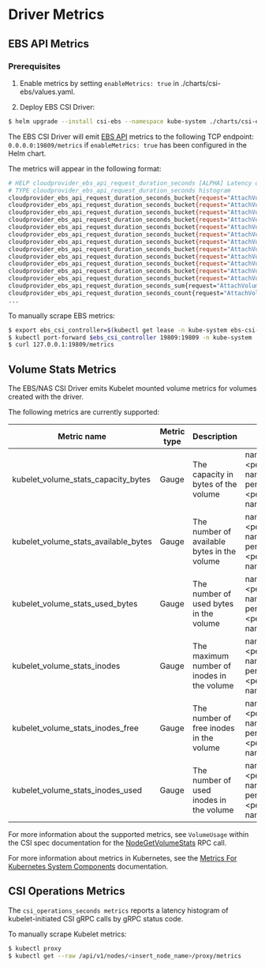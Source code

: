 # Driver Metrics

## EBS API Metrics
### Prerequisites

1. Enable metrics by setting `enableMetrics: true` in ./charts/csi-ebs/values.yaml.

2. Deploy EBS CSI Driver:
```sh
$ helm upgrade --install csi-ebs --namespace kube-system ./charts/csi-ebs --values ./charts/csi-ebs/values.yaml
```

The EBS CSI Driver will emit [EBS API](https://www.volcengine.com/docs/26444/434983) metrics to the following TCP endpoint: `0.0.0.0:19809/metrics` if `enableMetrics: true` has been configured in the Helm chart.

The metrics will appear in the following format: 
```sh
# HELP cloudprovider_ebs_api_request_duration_seconds [ALPHA] Latency of EBS API calls
# TYPE cloudprovider_ebs_api_request_duration_seconds histogram
cloudprovider_ebs_api_request_duration_seconds_bucket{request="AttachVolume",le="0.005"} 0
cloudprovider_ebs_api_request_duration_seconds_bucket{request="AttachVolume",le="0.01"} 0
cloudprovider_ebs_api_request_duration_seconds_bucket{request="AttachVolume",le="0.025"} 0
cloudprovider_ebs_api_request_duration_seconds_bucket{request="AttachVolume",le="0.05"} 0
cloudprovider_ebs_api_request_duration_seconds_bucket{request="AttachVolume",le="0.1"} 0
cloudprovider_ebs_api_request_duration_seconds_bucket{request="AttachVolume",le="0.25"} 1
cloudprovider_ebs_api_request_duration_seconds_bucket{request="AttachVolume",le="0.5"} 1
cloudprovider_ebs_api_request_duration_seconds_bucket{request="AttachVolume",le="1"} 1
cloudprovider_ebs_api_request_duration_seconds_bucket{request="AttachVolume",le="2.5"} 1
cloudprovider_ebs_api_request_duration_seconds_bucket{request="AttachVolume",le="5"} 1
cloudprovider_ebs_api_request_duration_seconds_bucket{request="AttachVolume",le="10"} 1
cloudprovider_ebs_api_request_duration_seconds_bucket{request="AttachVolume",le="+Inf"} 1
cloudprovider_ebs_api_request_duration_seconds_sum{request="AttachVolume"} 0.139376799
cloudprovider_ebs_api_request_duration_seconds_count{request="AttachVolume"} 1
...
```

To manually scrape EBS metrics: 
```sh
$ export ebs_csi_controller=$(kubectl get lease -n kube-system ebs-csi-volcengine-com -o=jsonpath="{.spec.holderIdentity}")
$ kubectl port-forward $ebs_csi_controller 19809:19809 -n kube-system
$ curl 127.0.0.1:19809/metrics
```

## Volume Stats Metrics

The EBS/NAS CSI Driver emits Kubelet mounted volume metrics for volumes created with the driver. 

The following metrics are currently supported:

| Metric name | Metric type | Description | Labels |
|-------------|-------------|-------------|-------------|
|kubelet_volume_stats_capacity_bytes|Gauge|The capacity in bytes of the volume|namespace=\<persistentvolumeclaim-namespace\> <br/> persistentvolumeclaim=\<persistentvolumeclaim-name\>| 
|kubelet_volume_stats_available_bytes|Gauge|The number of available bytes in the volume|namespace=\<persistentvolumeclaim-namespace\> <br/> persistentvolumeclaim=\<persistentvolumeclaim-name\>| 
|kubelet_volume_stats_used_bytes|Gauge|The number of used bytes in the volume|namespace=\<persistentvolumeclaim-namespace\> <br/> persistentvolumeclaim=\<persistentvolumeclaim-name\>| 
|kubelet_volume_stats_inodes|Gauge|The maximum number of inodes in the volume|namespace=\<persistentvolumeclaim-namespace\> <br/> persistentvolumeclaim=\<persistentvolumeclaim-name\>| 
|kubelet_volume_stats_inodes_free|Gauge|The number of free inodes in the volume|namespace=\<persistentvolumeclaim-namespace\> <br/> persistentvolumeclaim=\<persistentvolumeclaim-name\>| 
|kubelet_volume_stats_inodes_used|Gauge|The number of used inodes in the volume|namespace=\<persistentvolumeclaim-namespace\> <br/> persistentvolumeclaim=\<persistentvolumeclaim-name\>| 

For more information about the supported metrics, see `VolumeUsage` within the CSI spec documentation for the [NodeGetVolumeStats](https://github.com/container-storage-interface/spec/blob/master/spec.md#nodegetvolumestats) RPC call.

For more information about metrics in Kubernetes, see the [Metrics For Kubernetes System Components](https://kubernetes.io/docs/concepts/cluster-administration/system-metrics/#metrics-in-kubernetes) documentation.

## CSI Operations Metrics

The `csi_operations_seconds metrics` reports a latency histogram of kubelet-initiated CSI gRPC calls by gRPC status code.

To manually scrape Kubelet metrics: 
```sh
$ kubectl proxy
$ kubectl get --raw /api/v1/nodes/<insert_node_name>/proxy/metrics
```
